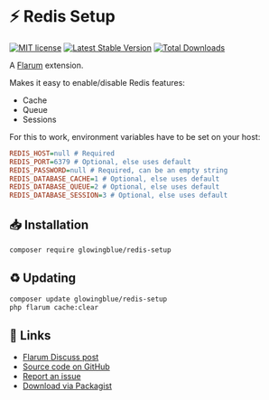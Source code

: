 # ⚡️ Redis Setup

[![MIT license](https://img.shields.io/badge/license-MIT-blue.svg)](https://github.com/glowingblue/flarum-ext-redis-setup/blob/master/LICENSE.md) [![Latest Stable Version](https://img.shields.io/packagist/v/glowingblue/redis-setup.svg)](https://packagist.org/packages/glowingblue/redis-setup) [![Total Downloads](https://img.shields.io/packagist/dt/glowingblue/redis-setup.svg)](https://packagist.org/packages/glowingblue/redis-setup)

A [Flarum](http://flarum.org) extension.

Makes it easy to enable/disable Redis features:

- Cache
- Queue
- Sessions

For this to work, environment variables have to be set on your host:

```ini
REDIS_HOST=null # Required
REDIS_PORT=6379 # Optional, else uses default
REDIS_PASSWORD=null # Required, can be an empty string
REDIS_DATABASE_CACHE=1 # Optional, else uses default
REDIS_DATABASE_QUEUE=2 # Optional, else uses default
REDIS_DATABASE_SESSION=3 # Optional, else uses default
```

## 📥 Installation

```bash
composer require glowingblue/redis-setup
```

## ♻ Updating

```bash
composer update glowingblue/redis-setup
php flarum cache:clear
```

## 🔗 Links

- [Flarum Discuss post](https://discuss.flarum.org/d/27455)
- [Source code on GitHub](https://github.com/glowingblue/flarum-ext-redis-setup)
- [Report an issue](https://github.com/glowingblue/flarum-ext-redis-setup/issues)
- [Download via Packagist](https://packagist.org/packages/glowingblue/redis-setup)